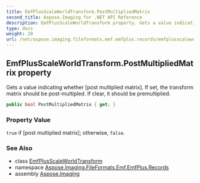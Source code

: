 ```yaml
---
title: EmfPlusScaleWorldTransform.PostMultipliedMatrix
second_title: Aspose.Imaging for .NET API Reference
description: EmfPlusScaleWorldTransform property. Gets a value indicating whether post multiplied matrix. If set the transform matrix should be postmultipled. If clear it should be premultiplied
type: docs
weight: 20
url: /net/aspose.imaging.fileformats.emf.emfplus.records/emfplusscaleworldtransform/postmultipliedmatrix/
---
```

## EmfPlusScaleWorldTransform.PostMultipliedMatrix property

Gets a value indicating whether [post multiplied matrix]. If set, the transform matrix should be post-multipled. If clear, it should be premultiplied.

```csharp
public bool PostMultipliedMatrix { get; }
```

### Property Value

`true` if [post multiplied matrix]; otherwise, `false`.

### See Also

* class [EmfPlusScaleWorldTransform](../)
* namespace [Aspose.Imaging.FileFormats.Emf.EmfPlus.Records](../../emfplusscaleworldtransform/)
* assembly [Aspose.Imaging](../../../)



